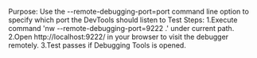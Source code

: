 Purpose: Use the --remote-debugging-port=port command line option to specify which port the DevTools should listen to
Test Steps:
           1.Execute command 'nw --remote-debugging-port=9222 .' under current path.
           2.Open http://localhost:9222/ in your browser to visit the debugger remotely.
           3.Test passes if Debugging Tools is opened.
